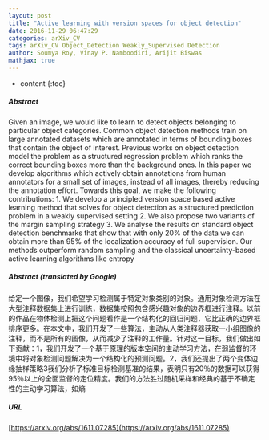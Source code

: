 ```yaml
---
layout: post
title: "Active learning with version spaces for object detection"
date: 2016-11-29 06:47:29
categories: arXiv_CV
tags: arXiv_CV Object_Detection Weakly_Supervised Detection
author: Soumya Roy, Vinay P. Namboodiri, Arijit Biswas
mathjax: true
---
```


* content
{:toc}

##### Abstract
Given an image, we would like to learn to detect objects belonging to particular object categories. Common object detection methods train on large annotated datasets which are annotated in terms of bounding boxes that contain the object of interest. Previous works on object detection model the problem as a structured regression problem which ranks the correct bounding boxes more than the background ones. In this paper we develop algorithms which actively obtain annotations from human annotators for a small set of images, instead of all images, thereby reducing the annotation effort. Towards this goal, we make the following contributions: 1. We develop a principled version space based active learning method that solves for object detection as a structured prediction problem in a weakly supervised setting 2. We also propose two variants of the margin sampling strategy 3. We analyse the results on standard object detection benchmarks that show that with only 20% of the data we can obtain more than 95% of the localization accuracy of full supervision. Our methods outperform random sampling and the classical uncertainty-based active learning algorithms like entropy

##### Abstract (translated by Google)
给定一个图像，我们希望学习检测属于特定对象类别的对象。通用对象检测方法在大型注释数据集上进行训练，数据集按照包含感兴趣对象的边界框进行注释。以前的作品在物体检测上把这个问题看作是一个结构化的回归问题，它比正确的边界框排序更多。在本文中，我们开发了一些算法，主动从人类注释器获取一小组图像的注释，而不是所有的图像，从而减少了注释的工作量。针对这一目标，我们做出如下贡献：1，我们开发了一个基于原理的版本空间的主动学习方法，在弱监督的环境中将对象检测问题解决为一个结构化的预测问题。2，我们还提出了两个变体边缘抽样策略3我们分析了标准目标检测基准的结果，表明只有20％的数据可以获得95％以上的全面监督的定位精度。我们的方法胜过随机采样和经典的基于不确定性的主动学习算法，如熵

##### URL
[https://arxiv.org/abs/1611.07285](https://arxiv.org/abs/1611.07285)

